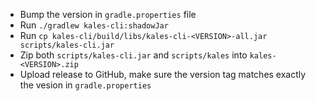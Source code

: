 * Bump the version in `gradle.properties` file
* Run `./gradlew kales-cli:shadowJar`
* Run `cp kales-cli/build/libs/kales-cli-<VERSION>-all.jar scripts/kales-cli.jar`
* Zip both `scripts/kales-cli.jar` and `scripts/kales` into `kales-<VERSION>.zip`
* Upload release to GitHub, make sure the version tag matches exactly the vesion in `gradle.properties`